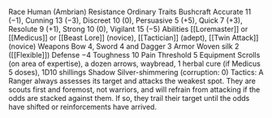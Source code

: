 Race Human (Ambrian)
Resistance Ordinary 
Traits Bushcraft 
Accurate 11 (−1), Cunning 13 (−3), Discreet 10 (0), Persuasive 5 (+5), Quick 7 (+3), Resolute 9 (+1), Strong 10 (0), Vigilant 15 (−5) 
Abilities [[Loremaster]] or [[Medicus]] or [[Beast Lore]] (novice), [[Tactician]] (adept), [[Twin Attack]] (novice) 
Weapons Bow 4, Sword 4 and Dagger 3 
Armor Woven silk 2 ([[Flexible]]) 
Defense −4 
Toughness 10 Pain Threshold 5 
Equipment Scrolls (on area of expertise), a dozen arrows, waybread, 1 herbal cure (if Medicus 5 doses), 1D10 shillings 
Shadow Silver-shimmering (corruption: 0) 
Tactics: A Ranger always assesses its target and attacks the weakest spot. They are scouts first and foremost, not warriors, and will refrain from attacking if the odds are stacked against them. If so, they trail their target until the odds have shifted or reinforcements have arrived.